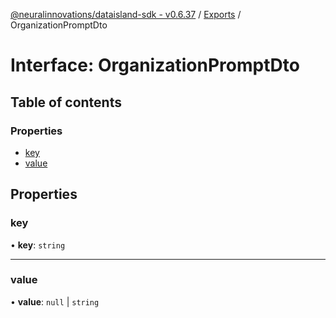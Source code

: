 [@neuralinnovations/dataisland-sdk - v0.6.37](../../README.md) / [Exports](../modules.md) / OrganizationPromptDto

# Interface: OrganizationPromptDto

## Table of contents

### Properties

- [key](OrganizationPromptDto.md#key)
- [value](OrganizationPromptDto.md#value)

## Properties

### key

• **key**: `string`

___

### value

• **value**: ``null`` \| `string`
